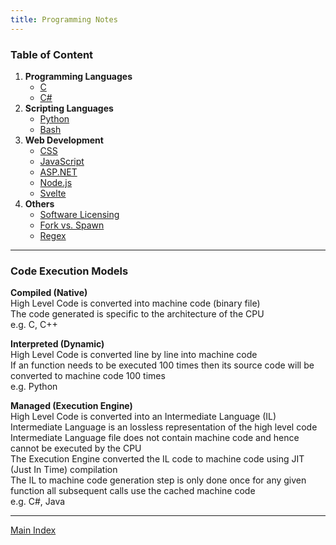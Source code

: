 ```yaml
---
title: Programming Notes
---
```


### Table of Content

1. **Programming Languages**
	* [C](C/C.md)
	* [C#](C%20Sharp/C%20Sharp.md)
2. **Scripting Languages**
	* [Python](Python/Python.md)
	* [Bash](../Operating%20System/Linux/Shell%20Scripting/Bash.md)
3. **Web Development**
	* [CSS](CSS/CSS.md)
	* [JavaScript](JavaScript/JavaScript.md)
	* [ASP.NET](ASP.NET/ASP.NET.md)
	* [Node.js](Node.js/Node.js.md)
	* [Svelte](Svelte/Svelte.md)
4. **Others**
	* [Software Licensing](Others/Software%20Licensing.md)
	* [Fork vs. Spawn](Others/Fork%20vs.%20Spawn.md)
	* [Regex](Others/Regex.md)

---

### Code Execution Models

**Compiled (Native)**  
High Level Code is converted into machine code (binary file)  
The code generated is specific to the architecture of the CPU  
e.g. C, C++

**Interpreted (Dynamic)**  
High Level Code is converted line by line into machine code  
If an function needs to be executed 100 times then its source code will be converted to machine code 100 times  
e.g. Python

**Managed (Execution Engine)**  
High Level Code is converted into an Intermediate Language (IL)  
Intermediate Language is an lossless representation of the high level code  
Intermediate Language file does not contain machine code and hence cannot be executed by the CPU  
The Execution Engine converted the IL code to machine code using JIT (Just In Time) compilation  
The IL to machine code generation step is only done once for any given function all subsequent calls use the cached machine code  
e.g. C#, Java

---

[Main Index](../Main%20Index.md)
